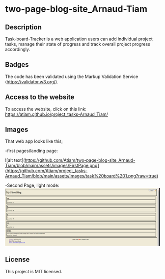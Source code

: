 # two-page-blog-site_Arnaud-Tiam

## Description
Task-board-Tracker is a web application users can add individual project tasks, manage their state of progress and track overall project progress accordingly.


## Badges
The code has been validated using the Markup Validation Service (https://validator.w3.org/).

## Access to the website
To access the website, click on this link:
https://atiam.github.io/project_tasks-Arnaud_Tiam/

## Images
That web app looks like this;

-first pages/landing page:

![alt text](https://github.com/Atiam/two-page-blog-site_Arnaud-Tiam/blob/main/assets/images/FirstPage.png](https://github.com/Atiam/project_tasks-Arnaud_Tiam/blob/main/assets/images/task%20board%201.png?raw=true)

-Second Page, light mode:
![alt text](https://github.com/Atiam/two-page-blog-site_Arnaud-Tiam/blob/main/assets/images/SecondPage.png)



## License
This project is MIT licensed.
